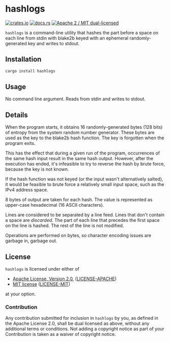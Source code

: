 # hashlogs

[![crates.io](https://meritbadge.herokuapp.com/hashlogs)](https://crates.io/crates/hashlogs)
[![docs.rs](https://docs.rs/hashlogs/badge.svg)](https://docs.rs/hashlogs/)
[![Apache 2 / MIT dual-licensed](https://img.shields.io/badge/license-Apache%202%20%2F%20MIT-blue.svg)](https://github.com/hsivonen/hashlogs/blob/master/COPYRIGHT)

`hashlogs` is a command-line utility that hashes the part before a space on
each line from stdin with blake2b keyed with an ephemeral randomly-generated
key and writes to stdout.

## Installation

```sh
cargo install hashlogs
```

## Usage

No command line argument. Reads from stdin and writes to stdout.

## Details

When the program starts, it obtains 16 randomly-generated bytes (128 bits) of
entropy from the system random number generator. These bytes are used as the
key to the blake2b hash function. The key is forgotten when the program exits.

This has the effect that during a given run of the program, occurrences of
the same hash input result in the same hash output. However, after the
execution has ended, it's infeasible to try to reverse the hash by brute
force, because the key is not known.

If the hash function was not keyed (or the input wasn't alternatively salted),
it would be feasible to brute force a relatively small input space, such as
the IPv4 address space.

8 bytes of output are taken for each hash. The value is represented as
upper-case hexadecimal (16 ASCII characters).

Lines are considered to be separated by a line feed. Lines that don't contain
a space are _discarded_. The part of each line that precedes the first space
on the line is hashed. The rest of the line is not modified.

Operations are performed on bytes, so character encoding issues are garbage
in, garbage out.

## License

`hashlogs` is licensed under either of

 * [Apache License, Version 2.0](https://www.apache.org/licenses/LICENSE-2.0), ([LICENSE-APACHE](LICENSE-APACHE))
 * [MIT license](https://opensource.org/licenses/MIT) ([LICENSE-MIT](LICENSE-MIT))

at your option.

### Contribution

Any contribution submitted for inclusion in `hashlogs` by you,
as defined in the Apache License 2.0, shall be dual licensed as above,
without any additional terms or conditions. Not adding a copyright notice as
part of your Contribution is taken as a waiver of copyright notice.